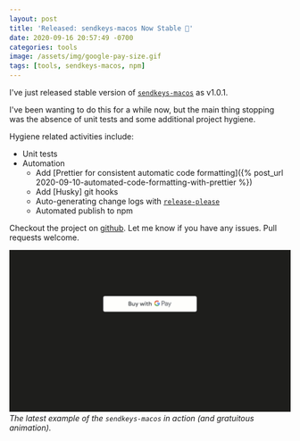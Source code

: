 ```yaml
---
layout: post
title: 'Released: sendkeys-macos Now Stable 🎉'
date: 2020-09-16 20:57:49 -0700
categories: tools
image: /assets/img/google-pay-size.gif
tags: [tools, sendkeys-macos, npm]
---
```


I've just released stable version of [`sendkeys-macos`](https://www.npmjs.com/package/sendkeys-macos) as v1.0.1.

I've been wanting to do this for a while now, but the main thing stopping was the absence of unit tests and some
additional project hygiene.

Hygiene related activities include:

- Unit tests
- Automation
  - Add [Prettier for consistent automatic code
    formatting]({% post_url 2020-09-10-automated-code-formatting-with-prettier %})
  - Add [Husky] git hooks
  - Auto-generating change logs with [`release-please`](https://github.com/GoogleCloudPlatform/release-please-action)
  - Automated publish to npm

Checkout the project on [github](https://github.com/socsieng/sendkeys-macos). Let me know if you have any issues. Pull
requests welcome.

![Google Pay button size example](/assets/img/google-pay-size.gif) _The latest example of the `sendkeys-macos` in action
(and gratuitous animation)._
